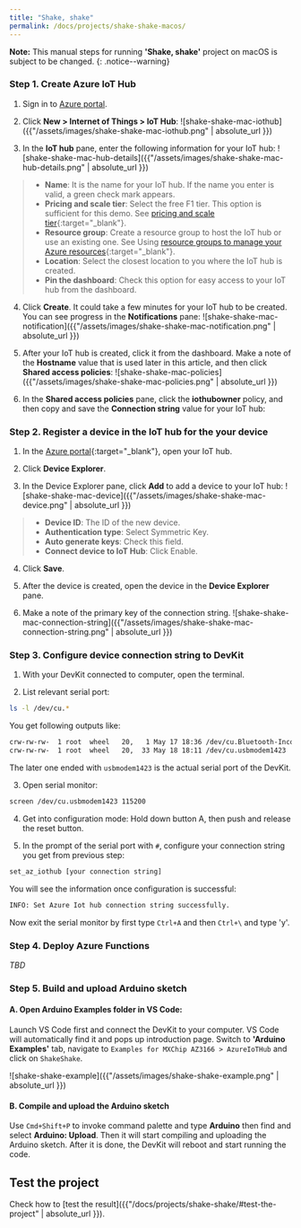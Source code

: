 ```yaml
---
title: "Shake, shake"
permalink: /docs/projects/shake-shake-macos/
---
```


**Note:** This manual steps for running **'Shake, shake'** project on macOS is subject to be changed.
{: .notice--warning}

### Step 1. Create Azure IoT Hub

1. Sign in to [Azure portal](https://portal.azure.com/).

2. Click **New > Internet of Things > IoT Hub**:
 ![shake-shake-mac-iothub]({{"/assets/images/shake-shake-mac-iothub.png" | absolute_url }})

3. In the **IoT hub** pane, enter the following information for your IoT hub:
 ![shake-shake-mac-hub-details]({{"/assets/images/shake-shake-mac-hub-details.png" | absolute_url }})
 > * **Name**: It is the name for your IoT hub. If the name you enter is valid, a green check mark appears.
 > * **Pricing and scale tier**: Select the free F1 tier. This option is sufficient for this demo. See [pricing and scale tier](https://azure.microsoft.com/pricing/details/iot-hub/){:target="_blank"}.
 > * **Resource group**: Create a resource group to host the IoT hub or use an existing one. See Using [resource groups to manage your Azure resources](https://docs.microsoft.com/en-us/azure/azure-resource-manager/resource-group-portal){:target="_blank"}.
 > * **Location**: Select the closest location to you where the IoT hub is created.
 > * **Pin the dashboard**: Check this option for easy access to your IoT hub from the dashboard.

4. Click **Create**. It could take a few minutes for your IoT hub to be created. You can see progress in the **Notifications** pane:
 ![shake-shake-mac-notification]({{"/assets/images/shake-shake-mac-notification.png" | absolute_url }})

5. After your IoT hub is created, click it from the dashboard. Make a note of the **Hostname** value that is used later in this article, and then click **Shared access policies**:
 ![shake-shake-mac-policies]({{"/assets/images/shake-shake-mac-policies.png" | absolute_url }})

6. In the **Shared access policies** pane, click the **iothubowner** policy, and then copy and save the **Connection string** value for your IoT hub:

### Step 2. Register a device in the IoT hub for the your device

1. In the [Azure portal](https://portal.azure.com/){:target="_blank"}, open your IoT hub.

2. Click **Device Explorer**.

3. In the Device Explorer pane, click **Add** to add a device to your IoT hub:
 ![shake-shake-mac-device]({{"/assets/images/shake-shake-mac-device.png" | absolute_url }})
 > * **Device ID**: The ID of the new device.
 > * **Authentication type**: Select Symmetric Key.
 > * **Auto generate keys**: Check this field.
 > * **Connect device to IoT Hub**: Click Enable.

4. Click **Save**.

5. After the device is created, open the device in the **Device Explorer** pane.

6. Make a note of the primary key of the connection string.
 ![shake-shake-mac-connection-string]({{"/assets/images/shake-shake-mac-connection-string.png" | absolute_url }})

### Step 3. Configure device connection string to DevKit

1. With your DevKit connected to computer, open the terminal.

2. List relevant serial port:
 ```bash
 ls -l /dev/cu.*
 ```
 You get following outputs like:
 ```bash
 crw-rw-rw-  1 root  wheel   20,   1 May 17 18:36 /dev/cu.Bluetooth-Incoming-Port
 crw-rw-rw-  1 root  wheel   20,  33 May 18 18:11 /dev/cu.usbmodem1423
 ```
 The later one ended with `usbmodem1423` is the actual serial port of the DevKit.

3. Open serial monitor:
 ```bash
 screen /dev/cu.usbmodem1423 115200
 ```

4. Get into configuration mode:
 Hold down button A, then push and release the reset button.

5. In the prompt of the serial port with `#`, configure your connection string you get from previous step:
 ```bash
 set_az_iothub [your connection string]
 ```
 You will see the information once configuration is successful:
 ```bash
 INFO: Set Azure Iot hub connection string successfully.
 ```
 Now exit the serial monitor by first type `Ctrl+A` and then `Ctrl+\` and type 'y'.

### Step 4. Deploy Azure Functions

*TBD*

### Step 5. Build and upload Arduino sketch

#### A. Open Arduino Examples folder in VS Code:

Launch VS Code first and connect the DevKit to your computer. VS Code will automatically find it and pops up introduction page. Switch to **'Arduino Examples'** tab, navigate to `Examples for MXChip AZ3166 > AzureIoTHub` and click on `ShakeShake`.

![shake-shake-example]({{"/assets/images/shake-shake-example.png" | absolute_url }})

#### B. Compile and upload the Arduino sketch

Use `Cmd+Shift+P` to invoke command palette and type **Arduino** then find and select **Arduino: Upload**. Then it will start compiling and uploading the Arduino sketch. After it is done, the DevKit will reboot and start running the code.

## Test the project

Check how to [test the result]({{"/docs/projects/shake-shake/#test-the-project" | absolute_url }}).
